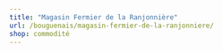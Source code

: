 ```yaml
---
title: "Magasin Fermier de la Ranjonnière"
url: /bouguenais/magasin-fermier-de-la-ranjonniere/
shop: commodité
---
```

